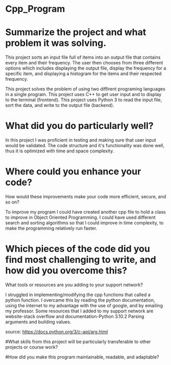 # Cpp_Program

# Summarize the project and what problem it was solving.

This project sorts an input file full of items into an output 
file that contains every item and their frequency. The user then 
chooses from three different options which includes displaying the 
output file, display the frequency for a specific item, and displaying
a histogram for the items and their respected frequency.

This project solves the problem of using two diffirent programing
languages in a single program. This project uses C++ to get user input
and to display to the terminal (frontend). This project uses Python 3 to
read the input file, sort the data, and write to the output file (backend).

# What did you do particularly well?

In this project I was proficient in testing and making sure that user
input would be validated. The code structure and it's functionality was
done well, thus it is optimized with time and space complexity.

# Where could you enhance your code?
How would these improvements make your code more efficient, secure, and so on?

To improve my program I could have created another cpp file to hold a class to 
improve in Object Oriented Programming. I could have used different search and 
sorting algorithms so that I could improve in time complexity, to make the 
programming relatively run faster.

# Which pieces of the code did you find most challenging to write, and how did you overcome this?
What tools or resources are you adding to your support network?

I struggled in implementing/modifying the cpp functions that called a python function.
I overcame this by reading the python documentation, using the internet to my advantage
with the use of google, and by emailing my professor. Some resources that I added to my
support network are website-stack overflow and documentation-Python 3.10.2 Parsing arguments
and building values.

source: https://docs.python.org/3/c-api/arg.html

#What skills from this project will be particularly transferable to other projects or course work?


#How did you make this program maintainable, readable, and adaptable?

